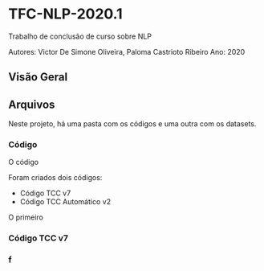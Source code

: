# TFC-NLP-2020.1
Trabalho de conclusão de curso sobre NLP

Autores: Victor De Simone Oliveira, Paloma Castrioto Ribeiro
Ano: 2020

## Visão Geral



## Arquivos

Neste projeto, há uma pasta com os códigos e uma outra com os datasets.

### Código

O código 




Foram criados dois códigos: 

- Código TCC v7
- Código TCC Automático v2

O primeiro 





### Código TCC v7


### f